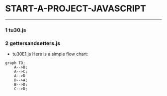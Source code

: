 # START-A-PROJECT-JAVASCRIPT
----------------------------------------------------
### 1 tu30.js
### 2 gettersandsetters.js
- tu30E1.js
Here is a simple flow chart:

```mermaid
graph TD;
    A-->B;
    A-->C;
    A-->D
    D-->A;
    B-->D;
    C-->D;

```
